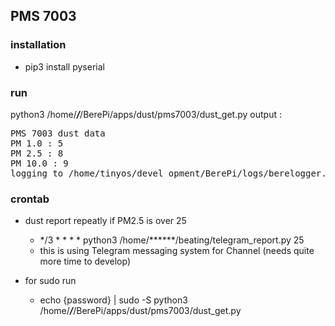 ## PMS 7003

### installation
- pip3 install pyserial

### run
python3 /home/***/***/BerePi/apps/dust/pms7003/dust_get.py
output : 
<pre>
PMS 7003 dust data
PM 1.0 : 5
PM 2.5 : 8
PM 10.0 : 9
logging to /home/tinyos/devel_opment/BerePi/logs/berelogger.log log file name
</pre>

### crontab 

- dust report repeatly if PM2.5 is over 25
  - \*/3 * * * * python3 /home/******/beating/telegram_report.py 25
  - this is using Telegram messaging system for Channel (needs quite more time to develop)

- for sudo run
  - echo {password} | sudo -S python3 /home/***/***/BerePi/apps/dust/pms7003/dust_get.py
